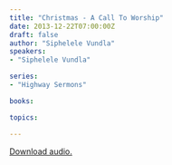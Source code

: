 ```yaml
---
title: "Christmas - A Call To Worship"
date: 2013-12-22T07:00:00Z
draft: false
author: "Siphelele Vundla"
speakers:
- "Siphelele Vundla"

series:
- "Highway Sermons"

books:

topics:

---
```

[Download audio.](https://s3.amazonaws.com/highway/sermons/2013_12/22_Christmas_-_A_Call_To_Worship.mp3)